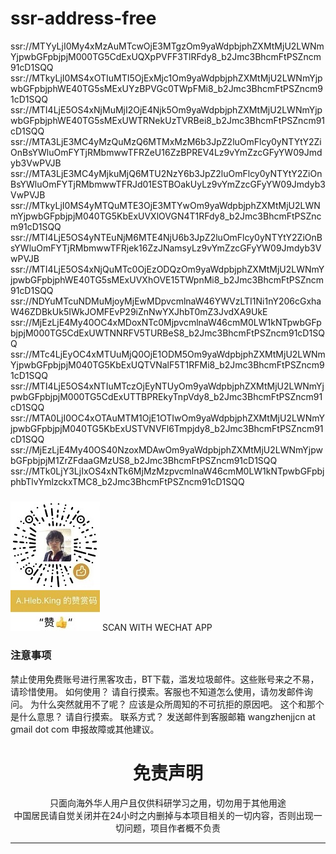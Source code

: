 # ssr-address-free

ssr://MTYyLjI0My4xMzAuMTcwOjE3MTgzOm9yaWdpbjphZXMtMjU2LWNmYjpwbGFpbjpjM000TG5CdExUQXpPVFF3TlRFdy8_b2Jmc3BhcmFtPSZncm91cD1SQQ
ssr://MTkyLjI0MS4xOTIuMTI5OjExMjc1Om9yaWdpbjphZXMtMjU2LWNmYjpwbGFpbjphWE40TG5sMExUYzBPVGc0TWpFMi8_b2Jmc3BhcmFtPSZncm91cD1SQQ
ssr://MTI4LjE5OS4xNjMuMjI2OjE4Njk5Om9yaWdpbjphZXMtMjU2LWNmYjpwbGFpbjphWE40TG5sMExUWTRNekUzTVRBei8_b2Jmc3BhcmFtPSZncm91cD1SQQ
ssr://MTA3LjE3MC4yMzQuMzQ6MTMxMzM6b3JpZ2luOmFlcy0yNTYtY2ZiOnBsYWluOmFYTjRMbmwwTFRZeU16ZzBPREV4Lz9vYmZzcGFyYW09Jmdyb3VwPVJB
ssr://MTA3LjE3MC4yMjkuMjQ6MTU2NzY6b3JpZ2luOmFlcy0yNTYtY2ZiOnBsYWluOmFYTjRMbmwwTFRJd01ESTBOakUyLz9vYmZzcGFyYW09Jmdyb3VwPVJB
ssr://MTkyLjI0MS4yMTQuMTE3OjE3MTYwOm9yaWdpbjphZXMtMjU2LWNmYjpwbGFpbjpjM040TG5KbExUVXlOVGN4T1RFdy8_b2Jmc3BhcmFtPSZncm91cD1SQQ
ssr://MTI4LjE5OS4yNTEuNjM6MTE4NjU6b3JpZ2luOmFlcy0yNTYtY2ZiOnBsYWluOmFYTjRMbmwwTFRjek16ZzJNamsyLz9vYmZzcGFyYW09Jmdyb3VwPVJB
ssr://MTI4LjE5OS4xNjQuMTc0OjEzODQzOm9yaWdpbjphZXMtMjU2LWNmYjpwbGFpbjphWE40TG5sMExUVXhOVE15TWpnMi8_b2Jmc3BhcmFtPSZncm91cD1SQQ
ssr://NDYuMTcuNDMuMjoyMjEwMDpvcmlnaW46YWVzLTI1Ni1nY206cGxhaW46ZDBkUk5IWkJOMFEvP29iZnNwYXJhbT0mZ3JvdXA9UkE
ssr://MjEzLjE4My40OC4xMDoxNTc0MjpvcmlnaW46cmM0LW1kNTpwbGFpbjpjM000TG5CdExUWTNNRFV5TURBeS8_b2Jmc3BhcmFtPSZncm91cD1SQQ
ssr://MTc4LjEyOC4xMTUuMjQ0OjE1ODM5Om9yaWdpbjphZXMtMjU2LWNmYjpwbGFpbjpjM040TG5KbExUQTVNalF5T1RFMi8_b2Jmc3BhcmFtPSZncm91cD1SQQ
ssr://MTI4LjE5OS4xNTIuMTczOjEyNTUyOm9yaWdpbjphZXMtMjU2LWNmYjpwbGFpbjpjM000TG5CdExUTTBPREkyTnpVdy8_b2Jmc3BhcmFtPSZncm91cD1SQQ
ssr://MTA0LjI0OC4xOTAuMTM1OjE1OTIwOm9yaWdpbjphZXMtMjU2LWNmYjpwbGFpbjpjM040TG5KbExUSTVNVFl6Tmpjdy8_b2Jmc3BhcmFtPSZncm91cD1SQQ
ssr://MjEzLjE4My40OS40NzoxMDAwOm9yaWdpbjphZXMtMjU2LWNmYjpwbGFpbjpjM1ZrZFdaaGMzUS8_b2Jmc3BhcmFtPSZncm91cD1SQQ
ssr://MTk0LjY3LjIxOS4xNTk6MjMzMzpvcmlnaW46cmM0LW1kNTpwbGFpbjphbTlvYmlzckxTMC8_b2Jmc3BhcmFtPSZncm91cD1SQQ



 #####
 ![Sponsor me](https://github.com/wangzhenjjcn/IMAGE/blob/master/StarMe.jpg) SCAN WITH WECHAT APP


### 注意事项
 禁止使用免费账号进行黑客攻击，BT下载，滥发垃圾邮件。这些账号来之不易，请珍惜使用。
 如何使用？
 请自行摸索。客服也不知道怎么使用，请勿发邮件询问。
 为什么突然就用不了呢？
 应该是众所周知的不可抗拒的原因吧。
 这个和那个是什么意思？
 请自行摸索。
 联系方式？
 发送邮件到客服邮箱 wangzhenjjcn at gmail dot com 申报故障或其他建议。
 
 
<h1 align="center"> 免责声明 </h1>
<p align="center">
只面向海外华人用户且仅供科研学习之用，切勿用于其他用途
<br>
中国居民请自觉关闭并在24小时之内删掉与本项目相关的一切内容，否则出现一切问题，项目作者概不负责
</p>
<hr>
